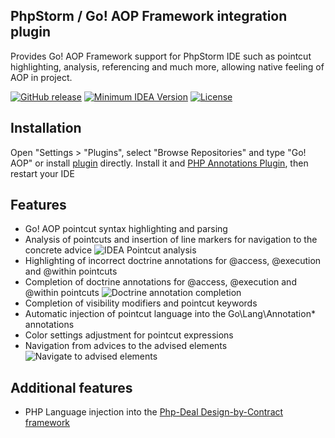 PhpStorm / Go! AOP Framework integration plugin
-----------------

Provides Go! AOP Framework support for PhpStorm IDE such as pointcut highlighting, analysis, referencing and much more, allowing native feeling of AOP in project.

[![GitHub release](https://img.shields.io/github/release/goaop/idea-plugin.svg)](https://github.com/goaop/idea-plugin/releases/latest)
[![Minimum IDEA Version](http://img.shields.io/badge/IDEA-131-8892BF.svg)](http://www.jetbrains.org/intellij/sdk/docs/basics/getting_started/build_number_ranges.html)
[![License](https://img.shields.io/github/license/goaop/idea-plugin.svg)](https://github.com/goaop/idea-plugin)

Installation
---------------

Open "Settings > "Plugins", select "Browse Repositories" and type "Go! AOP" or install [plugin](https://plugins.jetbrains.com/plugin/7785) directly.
Install it and [PHP Annotations Plugin](http://plugins.jetbrains.com/plugin/7320), then restart your IDE

Features
----------
  - Go! AOP pointcut syntax highlighting and parsing
  - Analysis of pointcuts and insertion of line markers for navigation to the concrete advice ![IDEA Pointcut analysis](https://raw.githubusercontent.com/goaop/idea-plugin/master/images/advise-navigation.gif)
  - Highlighting of incorrect doctrine annotations for @access, @execution and @within pointcuts
  - Completion of doctrine annotations for @access, @execution and @within pointcuts ![Doctrine annotation completion](https://raw.githubusercontent.com/goaop/idea-plugin/master/images/doctrine-completion.gif)
  - Completion of visibility modifiers and pointcut keywords
  - Automatic injection of pointcut language into the Go\Lang\Annotation\* annotations
  - Color settings adjustment for pointcut expressions
  - Navigation from advices to the advised elements ![Navigate to advised elements](https://raw.githubusercontent.com/goaop/idea-plugin/master/images/navigate-to-advised.gif)

Additional features
-------------------

  - PHP Language injection into the [Php-Deal Design-by-Contract framework](https://github.com/lisachenko/php-deal)
